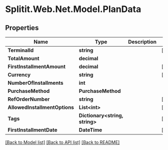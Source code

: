 # Splitit.Web.Net.Model.PlanData

## Properties

Name | Type | Description | Notes
------------ | ------------- | ------------- | -------------
**TerminalId** | **string** |  | [optional] 
**TotalAmount** | **decimal** |  | 
**FirstInstallmentAmount** | **decimal** |  | [optional] 
**Currency** | **string** |  | [optional] 
**NumberOfInstallments** | **int** |  | 
**PurchaseMethod** | **PurchaseMethod** |  | 
**RefOrderNumber** | **string** |  | [optional] 
**AllowedInstallmentOptions** | **List&lt;int&gt;** |  | [optional] 
**Tags** | **Dictionary&lt;string, string&gt;** |  | [optional] 
**FirstInstallmentDate** | **DateTime** |  | [optional] 

[[Back to Model list]](../README.md#documentation-for-models) [[Back to API list]](../README.md#documentation-for-api-endpoints) [[Back to README]](../README.md)

